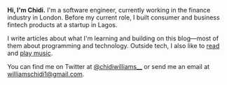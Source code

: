 **Hi, I'm Chidi.** I'm a software engineer, currently working in the finance industry in London. Before my current role, I built consumer and business fintech products at a startup in Lagos.

I write articles about what I'm learning and building on this blog—most of them about programming and technology. Outside tech, I also like to [read](/bookshelf/) and [play music](https://www.youtube.com/channel/UCusE4ZHQoVPJ-zzhZZSyL9w).

You can find me on Twitter at [@chidiwilliams\_\_](https://twitter.com/ChidiWilliams__) or send me an email at williamschidi1@gmail.com.
